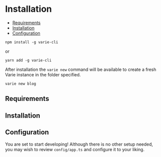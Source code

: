 # Installation 

- [Requirements](#requirements)
- [Installation](#installation)
- [Configuration](#configuration)

`npm install -g varie-cli`

or

`yarn add -g varie-cli`

After installation the `varie new` command will be available to create a fresh Varie instance in the folder specified.

`varie new blog`

<a name="requirements"></a>
## Requirements

<a name="installation"></a>
## Installation

<a name="configuration"></a>
## Configuration

You are set to start developing! Although there is no other setup needed, you may wish to review `config/app.ts` and configure it to your liking.
